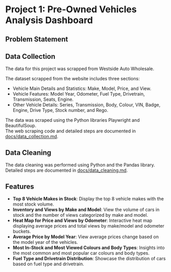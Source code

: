 # Project 1: Pre-Owned Vehicles Analysis Dashboard

## Problem Statement


## Data Collection 

The data for this project was scrapped from Westside Auto Wholesale.<br />

The dataset scrapped from the website includes three sections:
- Vehicle Main Details and Statistics: Make, Model, Price, and View.
- Vehicle Features: Model Year, Odometer, Fuel Type, Drivetrain, Transmission, Seats, Engine.
- Other Vehicle Details: Series, Transmission, Body, Colour, VIN, Badge, Engine, Drive Type, Stock number, and Rego.<br />

The data was scraped using the Python libraries Playwright and BeautifulSoup.<br />
The web scraping code and detailed steps are documented in [docs/data_collection.md](./docs/data_collection.md).

## Data Cleaning

The data cleaning was performed using Python and the Pandas library. Detailed steps are documented in [docs/data_cleaning.md](./docs/data_cleaning.md).

## Features

- **Top 8 Vehicle Makes in Stock**: Display the top 8 vehicle makes with the most stock volume.
- **Inventory and Views by Make and Model**: View the volume of cars in stock and the number of views categorized by make and model.
- **Heat Map for Price and Views by Odometer**: Interactive heat map displaying average prices and total views by make/model and odometer buckets.
- **Average Price by Model Year**: View average prices change based on the model year of the vehicles.
- **Most In-Stock and Most Viewed Colours and Body Types**: Insights into the most common and most popular car colours and body types.
- **Fuel Type and Drivetrain Distribution**: Showcase the distribution of cars based on fuel type and drivetrain.
